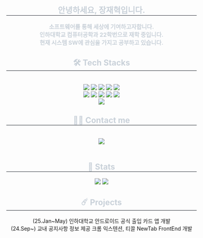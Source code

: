 <div align= "center"> 
    <h2 style="border-bottom: 1px solid #21262d; color: #c9d1d9;"> 안녕하세요, 장재혁입니다. </h2>  
    <div style="font-weight: 700; font-size: 15px; text-align: center; color: #c9d1d9;"> 소프트웨어를 통해 세상에 기여하고자합니다. </div> 
    <div style="font-weight: 700; font-size: 15px; text-align: center; color: #c9d1d9;"> 인하대학교 컴퓨터공학과 22학번으로 재학 중입니다. </div>
      <div style="font-weight: 700; font-size: 15px; text-align: center; color: #c9d1d9;"> 현재 시스템 SW에 관심을 가지고 공부하고 있습니다. </div>
    </div>
    <div align= "center">
    <h2 style="border-bottom: 1px solid #21262d; color: #c9d1d9;"> 🛠️ Tech Stacks </h2> <br> 
    <div style="margin: 0 auto; text-align: center;" align= "center"> 
          <img src="https://img.shields.io/badge/amazon%20aws-%23232F3E.svg?&style=for-the-badge&logo=amazon%20aws&logoColor=white" />
          <img src="https://img.shields.io/badge/C-A8B9CC?style=for-the-badge&logo=C&logoColor=white">
          <img src="https://img.shields.io/badge/C++-00599C?style=for-the-badge&logo=C%2B%2B&logoColor=white">
          <img src="https://img.shields.io/badge/Javascript-F7DF1E?style=for-the-badge&logo=Javascript&logoColor=white">
          <img src="https://img.shields.io/badge/Android-3DDC84?style=for-the-badge&logo=Android&logoColor=white">
          <br/><img src="https://img.shields.io/badge/React-61DAFB?style=for-the-badge&logo=React&logoColor=white">
          <img src="https://img.shields.io/badge/Docker-2496ED?style=for-the-badge&logo=Docker&logoColor=white">
          <img src="https://img.shields.io/badge/MySQL-4479A1?style=for-the-badge&logo=MySQL&logoColor=white">
          <img src="https://img.shields.io/badge/Git-F05032?style=for-the-badge&logo=Git&logoColor=white">
          <img src="https://img.shields.io/badge/Github-181717?style=for-the-badge&logo=Github&logoColor=white">
          <br/><img src="https://img.shields.io/badge/Linux-FCC624?style=for-the-badge&logo=Linux&logoColor=white">
          </div>
    </div>
    <div align= "center">
    <h2 style="border-bottom: 1px solid #21262d; color: #c9d1d9;"> 🧑‍💻 Contact me </h2> <br> 
    <div align= "center"> <a href=mailto:jhjang3344@gmail.com> <img src="https://img.shields.io/badge/Gmail-EA4335?style=for-the-badge&logo=Gmail&logoColor=white&link=mailto:jhjang3344@gmail.com"> </a>
          </div>  <br>
    </div>
    <div align= "center"> 
    <h2 style="border-bottom: 1px solid #21262d; color: #c9d1d9;"> 🏅 Stats </h2> <div align= "center"> <img src="https://github-readme-stats.vercel.app/api?username=thisjheok&bg_color=60,000000,000000&title_color=ffffff&text_color=ffffff"
         /> <img src="https://github-readme-stats.vercel.app/api/top-langs/?username=thisjheok&layout=compact&bg_color=60,000000,000000&title_color=ffffff&text_color=ffffff"
           /> </div> 
    <div align= "center">
       <h2 style="border-bottom: 1px solid #21262d; color: #c9d1d9;"> ☄️ Projects </h2> <div align= "center"> 
          <div>(25.Jan~May) 인하대학교 안드로이드 공식 출입 카드 앱 개발 </div>
          <div>(24.Sep~) 교내 공지사항 정보 제공 크롬 익스텐션, 티끌 NewTab FrontEnd 개발</div>
       </div> 
    </div>
    </div>
    
